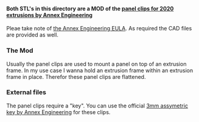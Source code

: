 #### Both STL's in this directory are a MOD of the [panel clips for 2020 extrusions by Annex Engineering](https://github.com/Annex-Engineering/Annex-Engineering_Other_Printer_Mods/tree/master/All_Printers/Annex_Panel_2020_Clips_and_Hinges/panel_clips_and_corners)
Pleae take note of [the Annex Engineering EULA](LICENSE.md).
As required the CAD files are provided as well.

### The Mod
Usually the panel clips are used to mount a panel on top of an extrusion frame. In my use case I wanna hold an extrusion frame within an extrusion frame in place. Therefor these panel clips are flattened.

### External files
The panel clips require a "key". You can use the official [3mm assymetric key by Annex Engineering](https://github.com/Annex-Engineering/Annex-Engineering_Other_Printer_Mods/blob/master/All_Printers/Annex_Panel_2020_Clips_and_Hinges/panel_clips_and_corners/key/STL/key_asymmetric_3.STL) for these clips.
